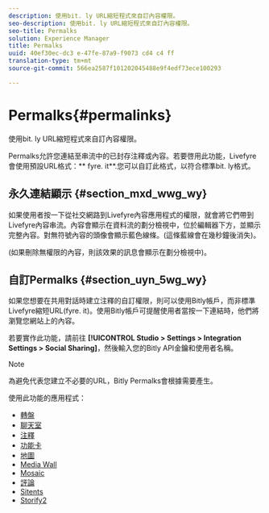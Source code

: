 ```yaml
---
description: 使用bit. ly URL縮短程式來自訂內容權限。
seo-description: 使用bit. ly URL縮短程式來自訂內容權限。
seo-title: Permalks
solution: Experience Manager
title: Permalks
uuid: 40ef30ec-dc3 e-47fe-87a9-f9073 cd4 c4 ff
translation-type: tm+mt
source-git-commit: 566ea2587f101202045488e9f4edf73ece100293

---
```



# Permalks{#permalinks}

使用bit. ly URL縮短程式來自訂內容權限。

Permalks允許您連結至串流中的已封存注釋或內容。若要啓用此功能，Livefyre會使用預設URL格式：** fyre. it**.您可以自訂此格式，以符合標準bit. ly格式。

## 永久連結顯示 {#section_mxd_wwg_wy}

如果使用者按一下從社交網路到Livefyre內容應用程式的權限，就會將它們帶到Livefyre內容串流。內容會顯示在資料流的劃分檢視中，位於編輯器下方，並顯示完整內容。對無符號內容的頭像會顯示藍色線條。(這條藍線會在幾秒鐘後消失)。

(如果刪除無權限的內容，則該效果的訊息會顯示在劃分檢視中)。

## 自訂Permalks {#section_uyn_5wg_wy}

如果您想要在共用對話時建立注釋的自訂權限，則可以使用Bitly帳戶，而非標準Livefyre縮短URL(fyre. it)。使用Bitly帳戶可提醒使用者當按一下連結時，他們將瀏覽您網站上的內容。

若要實作此功能，請前往 **[!UICONTROL Studio > Settings > Integration Settings > Social Sharing]**，然後輸入您的Bitly API金鑰和使用者名稱。

>[!NOTE]
>
>為避免代表您建立不必要的URL，Bitly Permalks會根據需要產生。

使用此功能的應用程式：

* [轉盤](/help/using/c-about-apps/c-carousel-app/c-carousel-app.md#c_carousel_app)
* [聊天室](/help/using/c-about-apps/c-chat-app/c-chat-app.md#c_chat_app)
* [注釋](/help/using/c-about-apps/c-comments/c-comments.md)
* [功能卡](/help/using/c-about-apps/c-feature-card-app/c-feature-card-app.md#c_feature_card_app)
* [地圖](/help/using/c-about-apps/c-map-app/c-map-app.md#c_map_app)
* [Media Wall](/help/using/c-about-apps/c-media-wall-app/c-media-wall-app.md#c_media_wall_app)
* [Mosaic](/help/using/c-about-apps/c-mosaic-app/c-mosaic-app.md#c_mosaic_app)
* [評論](/help/using/c-about-apps/c-reviews-app/c-reviews-app.md#c_reviews_app)
* [Sitents](/help/using/c-about-apps/c-sidenotes-app/c-sidenotes-app.md#c_sidenotes_app)
* [Storify2](/help/using/c-about-apps/c-storify2/c-storify2.md#c_storify2)

